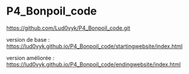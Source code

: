 # P4_Bonpoil_code

https://github.com/Lud0vyk/P4_Bonpoil_code.git

version de base :
https://lud0vyk.github.io/P4_Bonpoil_code/startingwebsite/index.html

version améliorée :
https://lud0vyk.github.io/P4_Bonpoil_code/endingwebsite/index.html

